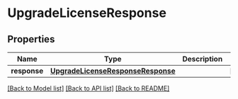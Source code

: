 # UpgradeLicenseResponse

## Properties
Name | Type | Description | Notes
------------ | ------------- | ------------- | -------------
**response** | [**UpgradeLicenseResponseResponse**](UpgradeLicenseResponseResponse.md) |  | [optional] 

[[Back to Model list]](../README.md#documentation-for-models) [[Back to API list]](../README.md#documentation-for-api-endpoints) [[Back to README]](../README.md)


